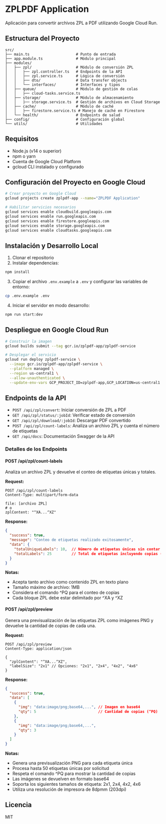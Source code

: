 # ZPLPDF Application

Aplicación para convertir archivos ZPL a PDF utilizando Google Cloud Run.

## Estructura del Proyecto

```
src/
├── main.ts                     # Punto de entrada
├── app.module.ts               # Módulo principal
├── modules/
│   ├── zpl/                    # Módulo de conversión ZPL
│   │   ├── zpl.controller.ts   # Endpoints de la API
│   │   ├── zpl.service.ts      # Lógica de conversión
│   │   ├── dto/                # Data transfer objects
│   │   └── interfaces/         # Interfaces y tipos
│   ├── queue/                  # Módulo de gestión de colas
│   │   ├── cloud-tasks.service.ts
│   ├── storage/                # Módulo de almacenamiento
│   │   ├── storage.service.ts  # Gestión de archivos en Cloud Storage
│   ├── cache/                  # Módulo de caché
│   │   ├── firestore.service.ts # Manejo de caché en Firestore
│   └── health/                 # Endpoints de salud
├── config/                     # Configuración global
└── utils/                      # Utilidades
```

## Requisitos

- Node.js (v14 o superior)
- npm o yarn
- Cuenta de Google Cloud Platform
- gcloud CLI instalado y configurado

## Configuración del Proyecto en Google Cloud

```bash
# Crear proyecto en Google Cloud
gcloud projects create zplpdf-app --name="ZPLPDF Application"

# Habilitar servicios necesarios
gcloud services enable cloudbuild.googleapis.com
gcloud services enable run.googleapis.com
gcloud services enable firestore.googleapis.com
gcloud services enable storage.googleapis.com
gcloud services enable cloudtasks.googleapis.com
```

## Instalación y Desarrollo Local

1. Clonar el repositorio
2. Instalar dependencias:

```bash
npm install
```

3. Copiar el archivo `.env.example` a `.env` y configurar las variables de entorno:

```bash
cp .env.example .env
```

4. Iniciar el servidor en modo desarrollo:

```bash
npm run start:dev
```

## Despliegue en Google Cloud Run

```bash
# Construir la imagen
gcloud builds submit --tag gcr.io/zplpdf-app/zplpdf-service

# Desplegar el servicio
gcloud run deploy zplpdf-service \
  --image gcr.io/zplpdf-app/zplpdf-service \
  --platform managed \
  --region us-central1 \
  --allow-unauthenticated \
  --update-env-vars GCP_PROJECT_ID=zplpdf-app,GCP_LOCATION=us-central1
```

## Endpoints de la API

- `POST /api/zpl/convert`: Iniciar conversión de ZPL a PDF
- `GET /api/zpl/status/:jobId`: Verificar estado de conversión
- `GET /api/zpl/download/:jobId`: Descargar PDF convertido
- `POST /api/zpl/count-labels`: Analiza un archivo ZPL y cuenta el número de etiquetas
- `GET /api/docs`: Documentación Swagger de la API

### Detalles de los Endpoints

#### POST /api/zpl/count-labels

Analiza un archivo ZPL y devuelve el conteo de etiquetas únicas y totales.

**Request:**
```http
POST /api/zpl/count-labels
Content-Type: multipart/form-data

file: [archivo ZPL]
# o
zplContent: "^XA...^XZ"
```

**Response:**
```json
{
  "success": true,
  "message": "Conteo de etiquetas realizado exitosamente",
  "data": {
    "totalUniqueLabels": 10,  // Número de etiquetas únicas sin contar copias
    "totalLabels": 25         // Total de etiquetas incluyendo copias (^PQ)
  }
}
```

**Notas:**
- Acepta tanto archivo como contenido ZPL en texto plano
- Tamaño máximo de archivo: 1MB
- Considera el comando ^PQ para el conteo de copias
- Cada bloque ZPL debe estar delimitado por ^XA y ^XZ

#### POST /api/zpl/preview

Genera una previsualización de las etiquetas ZPL como imágenes PNG y devuelve la cantidad de copias de cada una.

**Request:**
```http
POST /api/zpl/preview
Content-Type: application/json

{
  "zplContent": "^XA...^XZ",
  "labelSize": "2x1" // Opciones: "2x1", "2x4", "4x2", "4x6"
}
```

**Response:**
```json
{
  "success": true,
  "data": [
    {
      "img": "data:image/png;base64,...", // Imagen en base64
      "qty": 5                            // Cantidad de copias (^PQ)
    },
    {
      "img": "data:image/png;base64,...",
      "qty": 3
    }
  ]
}
```

**Notas:**
- Genera una previsualización PNG para cada etiqueta única
- Procesa hasta 50 etiquetas únicas por solicitud
- Respeta el comando ^PQ para mostrar la cantidad de copias
- Las imágenes se devuelven en formato base64
- Soporta los siguientes tamaños de etiqueta: 2x1, 2x4, 4x2, 4x6
- Utiliza una resolución de impresora de 8dpmm (203dpi)

## Licencia

MIT

